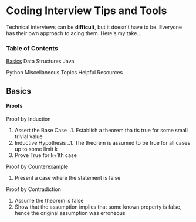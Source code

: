 # Coding Interview Tips and Tools
Technical interviews can be **difficult**, but it doesn't have to be. Everyone has their own approach to acing them. Here's my take...

### Table of Contents
[Basics](#basics)
Data Structures
Java

Python
Miscellaneous Topics
Helpful Resources


## Basics

#### Proofs
Proof by Induction</br>
1.  Assert the Base Case
..1.  Establish a theorem tha tis true for some small trivial value
2.  Inductive Hypothesis 
..1.  The theorem is assumed to be true for all cases up to some limit k
3.  Prove True for k+1th case

Proof by Counterexample</br>
1. Present a case where the statement is false

Proof by Contradiction</br>
1.  Assume the theorem is false
2.  Show that the assumption implies that some known property is false, hence the original assumption was erroneous

